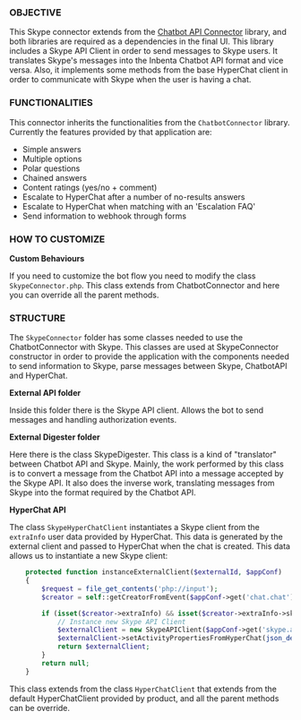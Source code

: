 ### OBJECTIVE

This Skype connector extends from the [Chatbot API Connector](https://github.com/inbenta-integrations/skype_chatbot_template) library, and both libraries are required as a dependencies in the final UI. This library includes a Skype API Client in order to send messages to Skype users. It translates Skype's messages into the Inbenta Chatbot API format and vice versa. Also, it implements some methods from the base HyperChat client in order to communicate with Skype when the user is having a chat.


### FUNCTIONALITIES
This connector inherits the functionalities from the `ChatbotConnector` library. Currently the features provided by that application are:

* Simple answers
* Multiple options
* Polar questions
* Chained answers
* Content ratings (yes/no + comment)
* Escalate to HyperChat after a number of no-results answers
* Escalate to HyperChat when matching with an 'Escalation FAQ'
* Send information to webhook through forms

### HOW TO CUSTOMIZE

**Custom Behaviours**

If you need to customize the bot flow you need to modify the class `SkypeConnector.php`. This class extends from ChatbotConnector and here you can override all the parent methods.


### STRUCTURE

The `SkypeConnector` folder has some classes needed to use the ChatbotConnector with Skype. This classes are used at SkypeConnector constructor in order to provide the application with the components needed to send information to Skype, parse messages between Skype, ChatbotAPI and HyperChat.

**External API folder**

Inside this folder there is the Skype API client. Allows the bot to send messages and handling authorization events.


**External Digester folder**

Here there is the class SkypeDigester. This class is a kind of "translator" between Chatbot API and Skype. Mainly, the work performed by this class is to convert a message from the Chatbot API into a message accepted by the Skype API. It also does the inverse work, translating messages from Skype into the format required by the Chatbot API.


**HyperChat API**

The class `SkypeHyperChatClient` instantiates a Skype client from the `extraInfo` user data provided by HyperChat. This data is generated by the external client and passed to HyperChat when the chat is created. This data allows us to instantiate a new Skype client:
```php
    protected function instanceExternalClient($externalId, $appConf)
    {
        $request = file_get_contents('php://input');
        $creator = self::getCreatorFromEvent($appConf->get('chat.chat'), json_decode($request, true));

        if (isset($creator->extraInfo) && isset($creator->extraInfo->skypeData)) {
            // Instance new Skype API Client
            $externalClient = new SkypeAPIClient($appConf->get('skype.app_id'), $appConf->get('skype.app_password'), $request);
            $externalClient->setActivityPropertiesFromHyperChat(json_decode($creator->extraInfo->skypeData, true));
            return $externalClient;
        }
        return null;
    }
```

This class extends from the class `HyperChatClient` that extends from the default HyperChatClient provided by product, and all the parent methods can be override.
